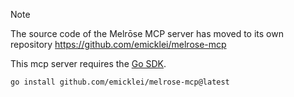 > [!NOTE]  
> The source code of the Melrōse MCP server has moved to its own repository
> https://github.com/emicklei/melrose-mcp


This mcp server requires the [Go SDK](https://go.dev).

    go install github.com/emicklei/melrose-mcp@latest
